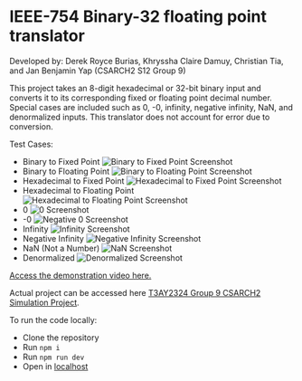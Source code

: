 # IEEE-754 Binary-32 floating point translator 

Developed by: Derek Royce Burias, Khryssha Claire Damuy, Christian Tia, and Jan Benjamin Yap (CSARCH2 S12 Group 9)

This project takes an 8-digit hexadecimal or 32-bit binary input and converts it to its corresponding fixed or floating point decimal number. Special cases are included such as 0, -0, infinity, negative infinity, NaN, and denormalized inputs. This translator does not account for error due to conversion.

Test Cases:
- Binary to Fixed Point
![Binary to Fixed Point Screenshot](https://github.com/christianvtia/arch2-sp/test-cases/bin-to-fixed.png)
- Binary to Floating Point
![Binary to Floating Point Screenshot](https://github.com/christianvtia/arch2-sp/test-cases/bin-to-float.png)
- Hexadecimal to Fixed Point
![Hexadecimal to Fixed Point Screenshot](https://github.com/christianvtia/arch2-sp/test-cases/hex-to-fixed.png)
- Hexadecimal to Floating Point
![Hexadecimal to Floating Point Screenshot](https://github.com/christianvtia/arch2-sp/test-cases/hex-to-float.png)
- 0
![0 Screenshot](https://github.com/christianvtia/arch2-sp/test-cases/0.png)
- -0
![Negative 0 Screenshot](https://github.com/christianvtia/arch2-sp/test-cases/neg-0.png)
- Infinity
![Infinity Screenshot](https://github.com/christianvtia/arch2-sp/test-cases/inf.png)
- Negative Infinity
![Negative Infinity Screenshot](https://github.com/christianvtia/arch2-sp/test-cases/neg-inf.png)
- NaN (Not a Number)
![NaN Screenshot](https://github.com/christianvtia/arch2-sp/test-cases/nan.png)
- Denormalized
![Denormalized Screenshot](https://github.com/christianvtia/arch2-sp/test-cases/denormalized.png)

[Access the demonstration video here.](https://youtu.be/BXOSGPJJCwU)

Actual project can be accessed here [T3AY2324 Group 9 CSARCH2 Simulation Project](https://christianvtia.github.io/arch2-sp/).

To run the code locally:
- Clone the repository
- Run ```npm i```
- Run ```npm run dev```
- Open in [localhost](http://localhost:5173/arch2-sp/)
